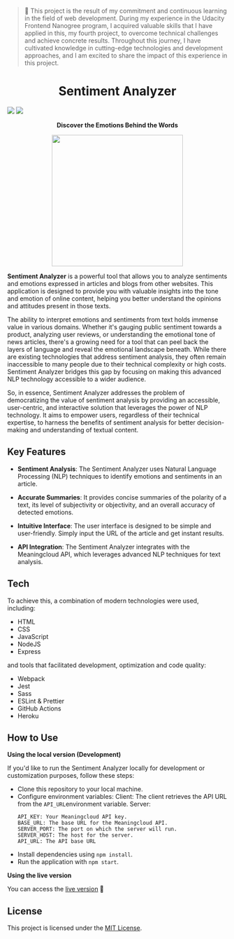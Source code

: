 > 🌱 This project is the result of my commitment and continuous learning in the field of web development. During my experience in the Udacity Frontend Nanogree program, I acquired valuable skills that I have applied in this, my fourth project, to overcome technical challenges and achieve concrete results. Throughout this journey, I have cultivated knowledge in cutting-edge technologies and development approaches, and I am excited to share the impact of this experience in this project.

<h1 align="center">Sentiment Analyzer</h1>

<p>
<a href="https://github.com/developmentpark/evaluate-news-nlp/actions/workflows/ci.yml"><img src="https://github.com/developmentpark/evaluate-news-nlp/actions/workflows/ci.yml/badge.svg?branch=dev"/></a>
<a href="https://github.com/developmentpark/evaluate-news-nlp/actions/workflows/deploy.yml"><img src="https://github.com/developmentpark/evaluate-news-nlp/actions/workflows/deploy.yml/badge.svg?branch=main"/></a>
</p>

<p align="center">
<b>Discover the Emotions Behind the Words</b>
</p>

<p align="center">
<img src="https://lh3.googleusercontent.com/pw/ADCreHdzFseAMwKbjUaKsdnMjWt1zzOcHAzEP492pyQYmN55VqXiH5syA_Tg0XDvETe-jl-IzXhmOf6lvqS8rv920Q9zj_dihD_Mo-FakSTpqZVAPxmMI4IBVCQSF3vgqYGzkUCXrZFWmwuDHWCESiinmcE=w500-h500-s-no?authuser=0" width="300px"/>
</p>

**Sentiment Analyzer** is a powerful tool that allows you to analyze sentiments and emotions expressed in articles and blogs from other websites. This application is designed to provide you with valuable insights into the tone and emotion of online content, helping you better understand the opinions and attitudes present in those texts.

The ability to interpret emotions and sentiments from text holds immense value in various domains. Whether it's gauging public sentiment towards a product, analyzing user reviews, or understanding the emotional tone of news articles, there's a growing need for a tool that can peel back the layers of language and reveal the emotional landscape beneath.
While there are existing technologies that address sentiment analysis, they often remain inaccessible to many people due to their technical complexity or high costs. Sentiment Analyzer bridges this gap by focusing on making this advanced NLP technology accessible to a wider audience.

So, in essence, Sentiment Analyzer addresses the problem of democratizing the value of sentiment analysis by providing an accessible, user-centric, and interactive solution that leverages the power of NLP technology. It aims to empower users, regardless of their technical expertise, to harness the benefits of sentiment analysis for better decision-making and understanding of textual content.

## Key Features

- **Sentiment Analysis**: The Sentiment Analyzer uses Natural Language Processing (NLP) techniques to identify emotions and sentiments in an article.

- **Accurate Summaries**: It provides concise summaries of the polarity of a text, its level of subjectivity or objectivity, and an overall accuracy of detected emotions.

- **Intuitive Interface**: The user interface is designed to be simple and user-friendly. Simply input the URL of the article and get instant results.

- **API Integration**: The Sentiment Analyzer integrates with the Meaningcloud API, which leverages advanced NLP techniques for text analysis.

## Tech

To achieve this, a combination of modern technologies were used, including:

- HTML
- CSS
- JavaScript
- NodeJS
- Express

and tools that facilitated development, optimization and code quality:

- Webpack
- Jest
- Sass
- ESLint & Prettier
- GitHub Actions
- Heroku

## How to Use

**Using the local version (Development)**

If you'd like to run the Sentiment Analyzer locally for development or customization purposes, follow these steps:

- Clone this repository to your local machine.
- Configure environment variables:
  Client:
  The client retrieves the API URL from the `API_URL`environment variable.
  Server:
  ```
  API_KEY: Your Meaningcloud API key.
  BASE_URL: The base URL for the Meaningcloud API.
  SERVER_PORT: The port on which the server will run.
  SERVER_HOST: The host for the server.
  API_URL: The API base URL
  ```
- Install dependencies using `npm install`.
- Run the application with `npm start`.

**Using the live version**

You can access the <a href="https://developmentpark.github.io/evaluate-news-nlp/">live version</a> 🚀

## License

This project is licensed under the [MIT License](LICENSE).
